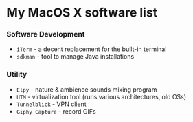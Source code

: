 # My MacOS X software list

### Software Development

- `iTerm` - a decent replacement for the built-in terminal
- `sdkman` - tool to manage Java installations

### Utility

- `Elpy` - nature & ambience sounds mixing program
- `UTM` - virtualization tool (runs various architectures, old OSs)
- `Tunnelblick` - VPN client
- `Giphy Capture` - record GIFs

